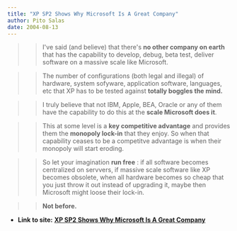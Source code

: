 ```yaml
---
title: "XP SP2 Shows Why Microsoft Is A Great Company"
author: Pito Salas
date: 2004-08-13
---
```



>>

>> I've said (and believe) that there's **no other company on earth** that has
the capability to develop, debug, beta test, deliver software on a massive
scale like Microsoft.

>>

>> The number of configurations (both legal and illegal) of hardware, system
sofyware, application software, languages, etc that XP has to be tested
against **totally boggles the mind.**

>>

>> I truly believe that not IBM, Apple, BEA, Oracle or any of them have the
capability to do this at the **scale Microsoft does it**.

>>

>> This at some level is a **key competitive advantage** and provides them the
**monopoly lock-in** that they enjoy. So when that capability ceases to be a
competitve advantage is when their monopoly will start eroding.

>>

>> So let your imagination **run free** : if all software becomes centralized
on servvers, if massive scale software like XP becomes obsolete, when all
hardware becomes so cheap that you just throw it out instead of upgrading it,
maybe then Microsoft might loose their lock-in.

>>

>> **Not before.**


* **Link to site:** **[XP SP2 Shows Why Microsoft Is A Great Company](None)**
